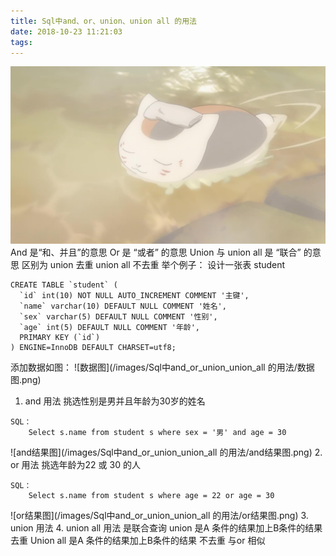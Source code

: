 ```yaml
---
title: Sql中and、or、union、union all 的用法
date: 2018-10-23 11:21:03
tags:
---
```

![猫咪老师](/images/页面图片/8.jpeg)
And 是“和、并且”的意思 
Or 是 “或者” 的意思
Union 与 union all 是 “联合” 的意思 区别为 union 去重 union all 不去重
举个例子：
	设计一张表 student
```
CREATE TABLE `student` (
  `id` int(10) NOT NULL AUTO_INCREMENT COMMENT '主键',
  `name` varchar(10) DEFAULT NULL COMMENT '姓名',
  `sex` varchar(5) DEFAULT NULL COMMENT '性别',
  `age` int(5) DEFAULT NULL COMMENT '年龄',
  PRIMARY KEY (`id`)
) ENGINE=InnoDB DEFAULT CHARSET=utf8;

```
添加数据如图：
![数据图](/images/Sql中and_or_union_union_all 的用法/数据图.png)
1.	and 用法
挑选性别是男并且年龄为30岁的姓名
```
SQL：
   	Select s.name from student s where sex = '男' and age = 30
```
![and结果图](/images/Sql中and_or_union_union_all 的用法/and结果图.png)
2.	or 用法
挑选年龄为22 或 30 的人
```
SQL：
	Select s.name from student s where age = 22 or age = 30
```
![or结果图](/images/Sql中and_or_union_union_all 的用法/or结果图.png)
3.	union 用法 
4.	union all 用法
是联合查询 union 是A 条件的结果加上B条件的结果去重
Union all 是A 条件的结果加上B条件的结果 不去重 与or 相似


